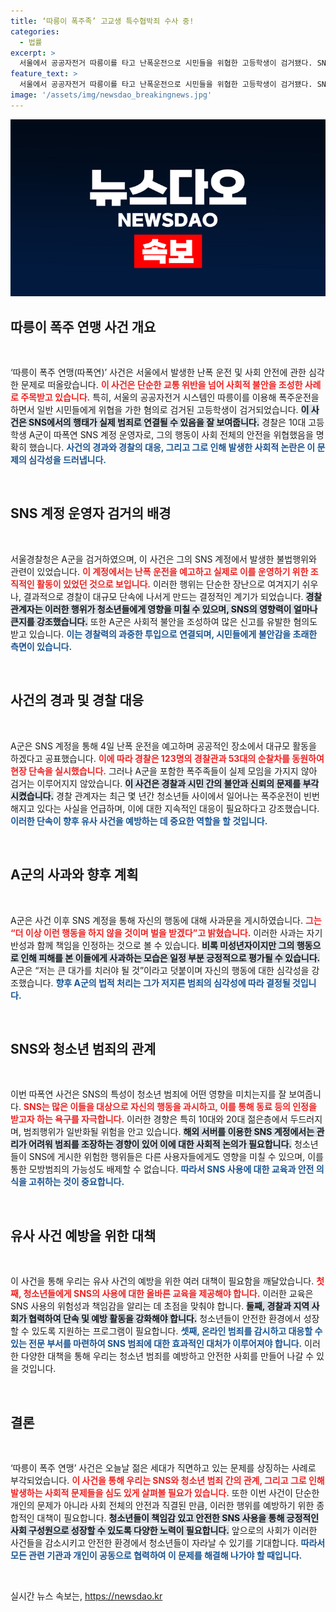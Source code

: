 ```yaml
---
title: ‘따릉이 폭주족’ 고교생 특수협박죄 수사 중!
categories:
  - 법률
excerpt: >
  서울에서 공공자전거 따릉이를 타고 난폭운전으로 시민들을 위협한 고등학생이 검거됐다. SNS 계정 운영자는 사과문을 올리며 벌을 받겠다고 밝혔지만, 사회적 불안은 여전하다. 경찰, 온라인 범죄에 대한 주의를 당부했다.
feature_text: >
  서울에서 공공자전거 따릉이를 타고 난폭운전으로 시민들을 위협한 고등학생이 검거됐다. SNS 계정 운영자는 사과문을 올리며 벌을 받겠다고 밝혔지만, 사회적 불안은 여전하다. 경찰, 온라인 범죄에 대한 주의를 당부했다.
image: '/assets/img/newsdao_breakingnews.jpg'
---
```


<p><img src="/assets/img/newsdao_breakingnews.jpg" alt="cryptoinkorea 속보" /></p>

<h2 data-ke-size="size26">따릉이 폭주 연맹 사건 개요</h2>

<p data-ke-size="size16">&nbsp;</p>

<p>‘따릉이 폭주 연맹(따폭연)’ 사건은 서울에서 발생한 난폭 운전 및 사회 안전에 관한 심각한 문제로 떠올랐습니다. <b><span style="color: #ee2323;">이 사건은 단순한 교통 위반을 넘어 사회적 불안을 조성한 사례로 주목받고 있습니다.</span></b> 특히, 서울의 공공자전거 시스템인 따릉이를 이용해 폭주운전을 하면서 일반 시민들에게 위협을 가한 혐의로 검거된 고등학생이 검거되었습니다. <b><span style="background-color: #21538527;">이 사건은 SNS에서의 행태가 실제 범죄로 연결될 수 있음을 잘 보여줍니다.</span></b> 경찰은 10대 고등학생 A군이 따폭연 SNS 계정 운영자로, 그의 행동이 사회 전체의 안전을 위협했음을 명확히 했습니다. <b><span style="color: #1a5490;">사건의 경과와 경찰의 대응, 그리고 그로 인해 발생한 사회적 논란은 이 문제의 심각성을 드러냅니다.</span></b></p>

<p data-ke-size="size16">&nbsp;</p>

<h2 data-ke-size="size26">SNS 계정 운영자 검거의 배경</h2>

<p data-ke-size="size16">&nbsp;</p>

<p>서울경찰청은 A군을 검거하였으며, 이 사건은 그의 SNS 계정에서 발생한 불법행위와 관련이 있었습니다. <b><span style="color: #ee2323;">이 계정에서는 난폭 운전을 예고하고 실제로 이를 운영하기 위한 조직적인 활동이 있었던 것으로 보입니다.</span></b> 이러한 행위는 단순한 장난으로 여겨지기 쉬우나, 결과적으로 경찰이 대규모 단속에 나서게 만드는 결정적인 계기가 되었습니다. <b><span style="background-color: #21538527;">경찰 관계자는 이러한 행위가 청소년들에게 영향을 미칠 수 있으며, SNS의 영향력이 얼마나 큰지를 강조했습니다.</span></b> 또한 A군은 사회적 불안을 조성하여 많은 신고를 유발한 혐의도 받고 있습니다. <b><span style="color: #1a5490;">이는 경찰력의 과중한 투입으로 연결되며, 시민들에게 불안감을 초래한 측면이 있습니다.</span></b></p>

<p data-ke-size="size16">&nbsp;</p>

<h2 data-ke-size="size26">사건의 경과 및 경찰 대응</h2>

<p data-ke-size="size16">&nbsp;</p>

<p>A군은 SNS 계정을 통해 4일 난폭 운전을 예고하며 공공적인 장소에서 대규모 활동을 하겠다고 공표했습니다. <b><span style="color: #ee2323;">이에 따라 경찰은 123명의 경찰관과 53대의 순찰차를 동원하여 현장 단속을 실시했습니다.</span></b> 그러나 A군을 포함한 폭주족들이 실제 모임을 가지지 않아 검거는 이루어지지 않았습니다. <b><span style="background-color: #21538527;">이 사건은 경찰과 시민 간의 불안과 신뢰의 문제를 부각시켰습니다.</span></b> 경찰 관계자는 최근 몇 년간 청소년들 사이에서 일어나는 폭주운전이 빈번해지고 있다는 사실을 언급하며, 이에 대한 지속적인 대응이 필요하다고 강조했습니다. <b><span style="color: #1a5490;">이러한 단속이 향후 유사 사건을 예방하는 데 중요한 역할을 할 것입니다.</span></b></p>

<p data-ke-size="size16">&nbsp;</p>

<h2 data-ke-size="size26">A군의 사과와 향후 계획</h2>

<p data-ke-size="size16">&nbsp;</p>

<p>A군은 사건 이후 SNS 계정을 통해 자신의 행동에 대해 사과문을 게시하였습니다. <b><span style="color: #ee2323;">그는 “더 이상 이런 행동을 하지 않을 것이며 벌을 받겠다”고 밝혔습니다.</span></b> 이러한 사과는 자기 반성과 함께 책임을 인정하는 것으로 볼 수 있습니다. <b><span style="background-color: #21538527;">비록 미성년자이지만 그의 행동으로 인해 피해를 본 이들에게 사과하는 모습은 일정 부분 긍정적으로 평가될 수 있습니다.</span></b> A군은 “저는 큰 대가를 치러야 될 것”이라고 덧붙이며 자신의 행동에 대한 심각성을 강조했습니다. <b><span style="color: #1a5490;">향후 A군의 법적 처리는 그가 저지른 범죄의 심각성에 따라 결정될 것입니다.</span></b></p>

<p data-ke-size="size16">&nbsp;</p>

<h2 data-ke-size="size26">SNS와 청소년 범죄의 관계</h2>

<p data-ke-size="size16">&nbsp;</p>

<p>이번 따폭연 사건은 SNS의 특성이 청소년 범죄에 어떤 영향을 미치는지를 잘 보여줍니다. <b><span style="color: #ee2323;">SNS는 많은 이들을 대상으로 자신의 행동을 과시하고, 이를 통해 동료 등의 인정을 받고자 하는 욕구를 자극합니다.</span></b> 이러한 경향은 특히 10대와 20대 젊은층에서 두드러지며, 범죄행위가 일반화될 위험을 안고 있습니다. <b><span style="background-color: #21538527;">해외 서버를 이용한 SNS 계정에서는 관리가 어려워 범죄를 조장하는 경향이 있어 이에 대한 사회적 논의가 필요합니다.</span></b> 청소년들이 SNS에 게시한 위험한 행위들은 다른 사용자들에게도 영향을 미칠 수 있으며, 이를 통한 모방범죄의 가능성도 배제할 수 없습니다. <b><span style="color: #1a5490;">따라서 SNS 사용에 대한 교육과 안전 의식을 고취하는 것이 중요합니다.</span></b></p>

<p data-ke-size="size16">&nbsp;</p>

<h2 data-ke-size="size26">유사 사건 예방을 위한 대책</h2>

<p data-ke-size="size16">&nbsp;</p>

<p>이 사건을 통해 우리는 유사 사건의 예방을 위한 여러 대책이 필요함을 깨달았습니다. <b><span style="color: #ee2323;">첫째, 청소년들에게 SNS의 사용에 대한 올바른 교육을 제공해야 합니다.</span></b> 이러한 교육은 SNS 사용의 위험성과 책임감을 알리는 데 초점을 맞춰야 합니다. <b><span style="background-color: #21538527;">둘째, 경찰과 지역 사회가 협력하여 단속 및 예방 활동을 강화해야 합니다.</span></b> 청소년들이 안전한 환경에서 성장할 수 있도록 지원하는 프로그램이 필요합니다. <b><span style="color: #1a5490;">셋째, 온라인 범죄를 감시하고 대응할 수 있는 전문 부서를 마련하여 SNS 범죄에 대한 효과적인 대처가 이루어져야 합니다.</span></b> 이러한 다양한 대책을 통해 우리는 청소년 범죄를 예방하고 안전한 사회를 만들어 나갈 수 있을 것입니다. </p>

<p data-ke-size="size16">&nbsp;</p>

<h2 data-ke-size="size26">결론</h2>

<p data-ke-size="size16">&nbsp;</p>

<p>‘따릉이 폭주 연맹’ 사건은 오늘날 젊은 세대가 직면하고 있는 문제를 상징하는 사례로 부각되었습니다. <b><span style="color: #ee2323;">이 사건을 통해 우리는 SNS와 청소년 범죄 간의 관계, 그리고 그로 인해 발생하는 사회적 문제들을 심도 있게 살펴볼 필요가 있습니다.</span></b> 또한 이번 사건이 단순한 개인의 문제가 아니라 사회 전체의 안전과 직결된 만큼, 이러한 행위를 예방하기 위한 종합적인 대책이 필요합니다. <b><span style="background-color: #21538527;">청소년들이 책임감 있고 안전한 SNS 사용을 통해 긍정적인 사회 구성원으로 성장할 수 있도록 다양한 노력이 필요합니다.</span></b> 앞으로의 사회가 이러한 사건들을 감소시키고 안전한 환경에서 청소년들이 자라날 수 있기를 기대합니다. <b><span style="color: #1a5490;">따라서 모든 관련 기관과 개인이 공동으로 협력하여 이 문제를 해결해 나가야 할 때입니다.</span></b></p>

<p data-ke-size="size16">&nbsp;</p>
실시간 뉴스 속보는, <a href="https://newsdao.kr" rel="dofollow">https://newsdao.kr</a>


